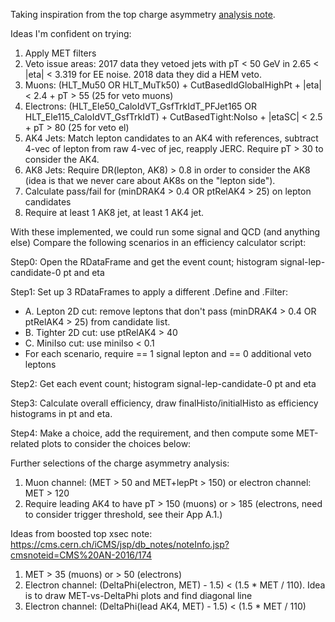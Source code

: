 Taking inspiration from the top charge asymmetry [analysis note](https://cms.cern.ch/iCMS/jsp/db_notes/noteInfo.jsp?cmsnoteid=CMS%20AN-2021/069).

Ideas I'm confident on trying:
1. Apply MET filters
2. Veto issue areas: 2017 data they vetoed jets with pT < 50 GeV in 2.65 < |eta| < 3.319 for EE noise. 2018 data they did a HEM veto.
3. Muons: (HLT_Mu50 OR HLT_MuTk50) + CutBasedIdGlobalHighPt + |eta| < 2.4 + pT > 55 (25 for veto muons)
4. Electrons: (HLT_Ele50_CaloIdVT_GsfTrkIdT_PFJet165 OR HLT_Ele115_CaloIdVT_GsfTrkIdT) + CutBasedTight:NoIso + |etaSC| < 2.5 + pT > 80 (25 for veto el) 
5. AK4 Jets: Match lepton candidates to an AK4 with references, subtract 4-vec of lepton from raw 4-vec of jec, reapply JERC. Require pT > 30 to consider the AK4.
6. AK8 Jets: Require DR(lepton, AK8) > 0.8 in order to consider the AK8 (idea is that we never care about AK8s on the "lepton side").
7. Calculate pass/fail for (minDRAK4 > 0.4 OR ptRelAK4 > 25) on lepton candidates
8. Require at least 1 AK8 jet, at least 1 AK4 jet.

With these implemented, we could run some signal and QCD (and anything else)
Compare the following scenarios in an efficiency calculator script:

Step0: Open the RDataFrame and get the event count; histogram signal-lep-candidate-0 pt and eta

Step1: Set up 3 RDataFrames to apply a different .Define and .Filter:
 * A. Lepton 2D cut: remove leptons that don't pass (minDRAK4 > 0.4 OR ptRelAK4 > 25) from candidate list.
 * B. Tighter 2D cut: use ptRelAK4 > 40
 * C. MiniIso cut: use miniIso < 0.1
 * For each scenario, require == 1 signal lepton and == 0 additional veto leptons
 
Step2: Get each event count; histogram signal-lep-candidate-0 pt and eta

Step3: Calculate overall efficiency, draw finalHisto/initialHisto as efficiency histograms in pt and eta.

Step4: Make a choice, add the requirement, and then compute some MET-related plots to consider the choices below:

Further selections of the charge asymmetry analysis:
1. Muon channel: (MET > 50 and MET+lepPt > 150) or electron channel: MET > 120
2. Require leading AK4 to have pT > 150 (muons) or > 185 (electrons, need to consider trigger threshold, see their App A.1.)

Ideas from boosted top xsec note: https://cms.cern.ch/iCMS/jsp/db_notes/noteInfo.jsp?cmsnoteid=CMS%20AN-2016/174
1. MET > 35 (muons) or > 50 (electrons)
2. Electron channel: (DeltaPhi(electron, MET) - 1.5) < (1.5 * MET / 110). Idea is to draw MET-vs-DeltaPhi plots and find diagonal line
3. Electron channel: (DeltaPhi(lead AK4, MET) - 1.5) < (1.5 * MET / 110)

